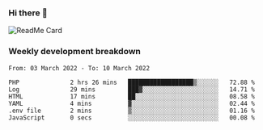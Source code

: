 ### Hi there 👋

<!--
**itzcy/itzcy** is a ✨ _special_ ✨ repository because its `README.md` (this file) appears on your GitHub profile.

Here are some ideas to get you started:

- 🔭 I’m currently working on ...
- 🌱 I’m currently learning ...
- 👯 I’m looking to collaborate on ...
- 🤔 I’m looking for help with ...
- 💬 Ask me about ...
- 📫 How to reach me: ...
- 😄 Pronouns: ...
- ⚡ Fun fact: ...
-->
![ReadMe Card](https://github-readme-stats.vercel.app/api?username=itzcy&show_icons=true&title_color=2d3198&icon_color=797cb8&text_color=24292e&bg_color=f6f8fa)

### Weekly development breakdown
<!--START_SECTION:waka-->

```text
From: 03 March 2022 - To: 10 March 2022

PHP              2 hrs 26 mins   ██████████████████▒░░░░░░   72.88 %
Log              29 mins         ███▓░░░░░░░░░░░░░░░░░░░░░   14.71 %
HTML             17 mins         ██░░░░░░░░░░░░░░░░░░░░░░░   08.58 %
YAML             4 mins          ▓░░░░░░░░░░░░░░░░░░░░░░░░   02.44 %
.env file        2 mins          ▒░░░░░░░░░░░░░░░░░░░░░░░░   01.16 %
JavaScript       0 secs          ░░░░░░░░░░░░░░░░░░░░░░░░░   00.08 %
```

<!--END_SECTION:waka-->
